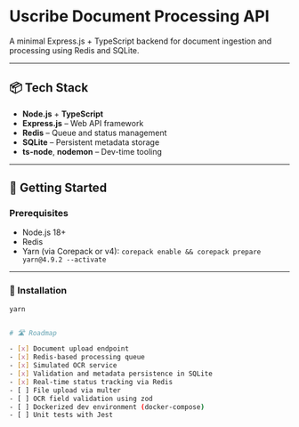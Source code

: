 # Uscribe Document Processing API

A minimal Express.js + TypeScript backend for document ingestion and processing using Redis and SQLite.

---

## 📦 Tech Stack

- **Node.js** + **TypeScript**
- **Express.js** – Web API framework
- **Redis** – Queue and status management
- **SQLite** – Persistent metadata storage
- **ts-node**, **nodemon** – Dev-time tooling

---

## 🚀 Getting Started

### Prerequisites

- Node.js 18+
- Redis
- Yarn (via Corepack or v4): `corepack enable && corepack prepare yarn@4.9.2 --activate`

---

### 🔨 Installation

```bash
yarn


# 🛣️ Roadmap

- [x] Document upload endpoint  
- [x] Redis-based processing queue  
- [x] Simulated OCR service  
- [x] Validation and metadata persistence in SQLite  
- [x] Real-time status tracking via Redis  
- [ ] File upload via multer  
- [ ] OCR field validation using zod  
- [ ] Dockerized dev environment (docker-compose)  
- [ ] Unit tests with Jest  
